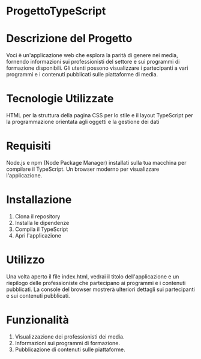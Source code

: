 # ProgettoTypeScript
# Descrizione del Progetto
Voci è un'applicazione web che esplora la parità di genere nei media, fornendo informazioni sui professionisti del settore e sui programmi di formazione disponibili. Gli utenti possono visualizzare i partecipanti a vari programmi e i contenuti pubblicati sulle piattaforme di media.

# Tecnologie Utilizzate
HTML per la struttura della pagina
CSS per lo stile e il layout
TypeScript per la programmazione orientata agli oggetti e la gestione dei dati

# Requisiti 
Node.js e npm (Node Package Manager) installati sulla tua macchina per compilare il TypeScript.
Un browser moderno per visualizzare l'applicazione.

# Installazione
1) Clona il repository
2) Installa le dipendenze
3) Compila il TypeScript
4) Apri l'applicazione

# Utilizzo
Una volta aperto il file index.html, vedrai il titolo dell'applicazione e un riepilogo delle professioniste che partecipano ai programmi e i contenuti pubblicati. La console del browser mostrerà ulteriori dettagli sui partecipanti e sui contenuti pubblicati.

# Funzionalità
1) Visualizzazione dei professionisti dei media.
2) Informazioni sui programmi di formazione.
3) Pubblicazione di contenuti sulle piattaforme.

